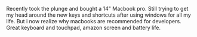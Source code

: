 Recently took the plunge and bought a 14" Macbook pro. 
Still trying to get my head around the new keys and shortcuts after using windows for all my life. But i now realize why macbooks are recommended for developers. Great keyboard and touchpad, amazon screen and battery life. 
